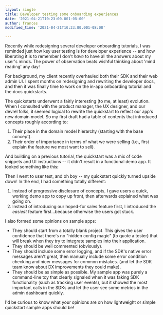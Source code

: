 ```yaml
---
layout: single
title: Developer testing some onboarding experiences
date: '2021-04-21T10:23:00.001-08:00'
author: frances
modified_time: '2021-04-21T10:23:00.001-08:00'

---
```



Recently while redesigning several developer onboarding tutorials, I was reminded just how key user testing is for developer experience -- and how liberating it is to remember I don't *have* to have all the answers about my user's minds. The power of observation beats wishful thinking about 'mind reading' any day! 

For background, my client recently overhauled both  their SDK and their web admin UI. I spent months on redesigning and rewriting the developer docs, and then it was finally time to work on the in-app onboarding tutorial and the docs quickstarts. 

The quickstarts underwent a fairly interesting (to me, at least) evolution.  When I consulted with the product manager, the UX designer, and our devrel folks, it seemed logical to rewrite the quickstart to reflect our app's new domain model. So my first draft had a table of contents that introduced concepts roughly according to:

1. Their place in the domain model hierarchy (starting with the base concept).
2.  Their order of importance in terms of what we were selling (i.e., first explain the feature we most want to sell).

And building on a previous tutorial, the quickstart was a mix of code snippets and UI instructions -- it didn't result in a functional demo app. It looked something like this: 


Then I went to user test, and oh boy -- my quickstart quickly turned upside down! In the end, I had something totally different:

1. Instead of progressive disclosure of concepts, I gave users a quick, working demo app to copy up front, then afterwards explained what was going on.
2. Instead of introducing our hoped-for sales feature first, I introduced the *easiest* feature first...because otherwise the users got stuck.

I also formed some opinions on sample apps:

- They should start from a totally blank project. This gives the user confidence that there's no "hidden config magic" (to quote a tester) that will break when they try to integrate samples into their application.
- They should be well commented (obviously). 
- They should include some error logging, and if the SDK's native error messages aren't great, then manually include some error condition checking and nicer messages for common mistakes. (and let the SDK team know about DX improvements they could make).
- They should be as simple as possible. My sample app was purely a command-line toy that clearly signaled when it was faking SDK functionality (such as tracking user events), but it showed the most important calls in the SDKs and let the user see some metrics in the admin dashboard quickly.





I'd be curious to know what your opinions are on how lightweight or simple quickstart sample apps should be! 



